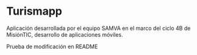 # Turismapp
Aplicación desarrollada por el equipo SAMVA en el marco del ciclo 4B de MisiónTIC, desarrollo de aplicaciones móviles.

Prueba de modificación en README
